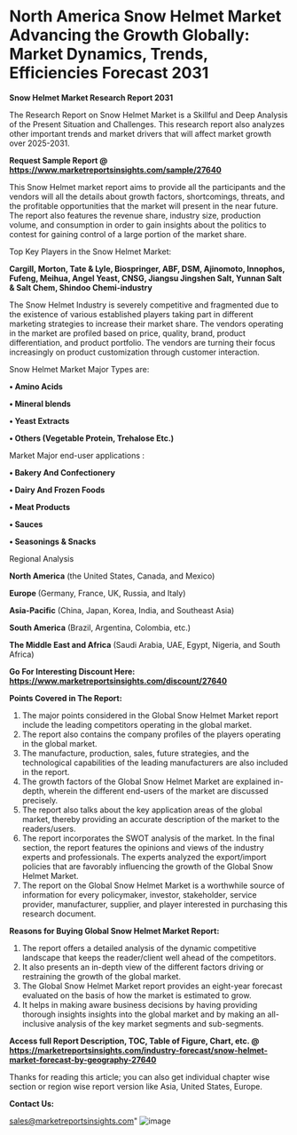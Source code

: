 # North America Snow Helmet Market Advancing the Growth Globally: Market Dynamics, Trends, Efficiencies Forecast 2031

<strong>Snow Helmet Market Research Report 2031</strong>

The Research Report on Snow Helmet Market is a Skillful and Deep Analysis of the Present Situation and Challenges. This research report also analyzes other important trends and market drivers that will affect market growth over 2025-2031.

<strong>Request Sample Report @ <a href=https://www.marketreportsinsights.com/sample/27640>https://www.marketreportsinsights.com/sample/27640</a></strong>

This Snow Helmet market report aims to provide all the participants and the vendors will all the details about growth factors, shortcomings, threats, and the profitable opportunities that the market will present in the near future. The report also features the revenue share, industry size, production volume, and consumption in order to gain insights about the politics to contest for gaining control of a large portion of the market share.

Top Key Players in the Snow Helmet Market:

<strong>Cargill, Morton, Tate & Lyle, Biospringer, ABF, DSM, Ajinomoto, Innophos, Fufeng, Meihua, Angel Yeast, CNSG, Jiangsu Jingshen Salt, Yunnan Salt & Salt Chem, Shindoo Chemi-industry</strong>

The Snow Helmet Industry is severely competitive and fragmented due to the existence of various established players taking part in different marketing strategies to increase their market share. The vendors operating in the market are profiled based on price, quality, brand, product differentiation, and product portfolio. The vendors are turning their focus increasingly on product customization through customer interaction.

Snow Helmet Market Major Types are:

<strong>• Amino Acids

• Mineral blends

• Yeast Extracts

• Others (Vegetable Protein, Trehalose Etc.)</strong>

Market Major end-user applications :

<strong>• Bakery And Confectionery

• Dairy And Frozen Foods

• Meat Products

• Sauces

• Seasonings & Snacks</strong>

Regional Analysis

</u><strong><b>North America</b></strong> (the United States, Canada, and Mexico)

<strong><b>Europe </b></strong>(Germany, France, UK, Russia, and Italy)

<strong><b>Asia-Pacific</b></strong> (China, Japan, Korea, India, and Southeast Asia)

<strong><b>South America</b></strong> (Brazil, Argentina, Colombia, etc.)

<strong><b>The Middle East and Africa</b></strong> (Saudi Arabia, UAE, Egypt, Nigeria, and South Africa)

<strong>Go For Interesting Discount Here: <a href=https://www.marketreportsinsights.com/discount/27640>https://www.marketreportsinsights.com/discount/27640</a></strong>

<strong>Points Covered in The Report:</strong>
<ol>
  <li>The major points considered in the Global Snow Helmet Market report include the leading competitors operating in the global market.</li>
  <li>The report also contains the company profiles of the players operating in the global market.</li>
  <li>The manufacture, production, sales, future strategies, and the technological capabilities of the leading manufacturers are also included in the report.</li>
  <li>The growth factors of the Global Snow Helmet Market are explained in-depth, wherein the different end-users of the market are discussed precisely.</li>
  <li>The report also talks about the key application areas of the global market, thereby providing an accurate description of the market to the readers/users.</li>
  <li>The report incorporates the SWOT analysis of the market. In the final section, the report features the opinions and views of the industry experts and professionals. The experts analyzed the export/import policies that are favorably influencing the growth of the Global Snow Helmet Market.</li>
  <li>The report on the Global Snow Helmet Market is a worthwhile source of information for every policymaker, investor, stakeholder, service provider, manufacturer, supplier, and player interested in purchasing this research document.</li>
</ol>
<strong>Reasons for Buying Global Snow Helmet Market Report:</strong>

<ol>
  <li>The report offers a detailed analysis of the dynamic competitive landscape that keeps the reader/client well ahead of the competitors.</li>
  <li>It also presents an in-depth view of the different factors driving or restraining the growth of the global market.</li>
  <li>The Global Snow Helmet Market report provides an eight-year forecast evaluated on the basis of how the market is estimated to grow.</li>
  <li>It helps in making aware business decisions by having providing thorough insights insights into the global market and by making an all-inclusive analysis of the key market segments and sub-segments.</li>
</ol>
<strong>Access full Report Description, TOC, Table of Figure, Chart, etc. @ <a href=https://marketreportsinsights.com/industry-forecast/snow-helmet-market-forecast-by-geography-27640>https://marketreportsinsights.com/industry-forecast/snow-helmet-market-forecast-by-geography-27640</a></strong>


Thanks for reading this article; you can also get individual chapter wise section or region wise report version like Asia, United States, Europe.

<strong>Contact Us:</strong>

sales@marketreportsinsights.com"
![image](https://github.com/user-attachments/assets/159e824e-f811-424f-8e83-9bc4d82aa75a)
